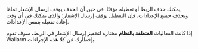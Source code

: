 يمكنك حذف الربط أو تعطيله مؤقتًا. في حين أن الحذف يوقف إرسال الإشعار تمامًا ويحذف جميع الإعدادات، فإن التعطيل يوقف إرسال الإشعار؛ والذي يمكنك في أي وقت إعادة تفعيله بنفس الإعدادات.

إذا كانت الفعاليات **المتعلقة بالنظام** مختارة لتحفيز إرسال الإشعار في الربط، سوف تقوم Wallarm بإخطارك عن كلا هذه الإجراءات.